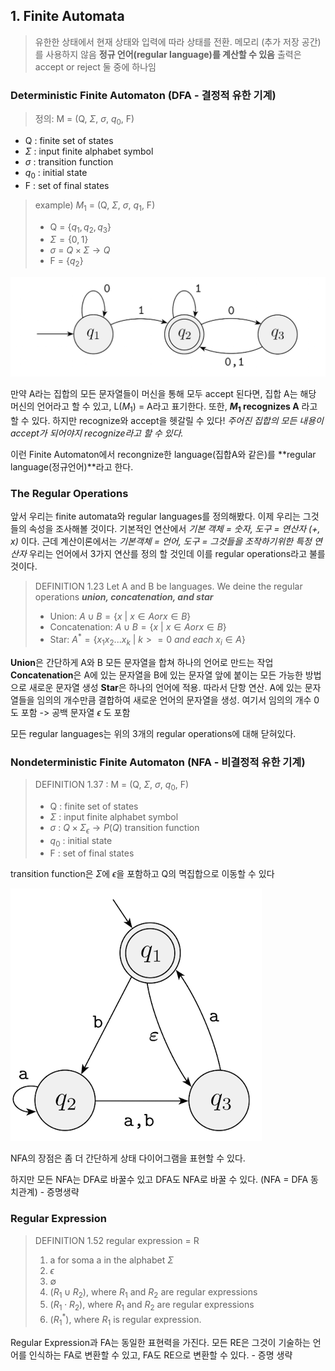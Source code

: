 ## 1. Finite Automata
> 유한한 상태에서 현재 상태와 입력에 따라 상태를 전환.
> 메모리 (추가 저장 공간)를 사용하지 않음
> **정규 언어(regular language)를 계산할 수 있음**
> 출력은 accept or reject 둘 중에 하나임

### Deterministic Finite Automaton (DFA - 결정적 유한 기계)
>정의: M = (Q, $\Sigma$, $\sigma$, $q_0$, F)
 * Q : finite set of states
 * $\Sigma$ : input finite alphabet symbol
 * $\sigma$ : transition function
 * $q_0$ : initial state
 * F : set of final states
>example)
> $M_1$ = (Q, $\Sigma$, $\sigma$, $q_1$, F)
> * Q = {$q_1, q_2, q_3$}
> * $\Sigma=\{0, 1\}$
> * $\sigma$ = $Q \times \Sigma \rightarrow Q$
> * F = {$q_2$}

![](./img/FA-ex1.png)

만약 A라는 집합의 모든 문자열들이 머신을 통해 모두 accept 된다면, 집합 A는 해당 머신의 언어라고 할 수 있고, L($M_1$) = A라고 표기한다. 또한, **$M_1$ recognizes A** 라고 할 수 있다.
하지만 recognize와 accept을 헷갈릴 수 있다!
*주어진 집합의 모든 내용이 accept가 되어야지 recognize라고 할 수 있다.*

이런 Finite Automaton에서 recongnize한 language(집합A와 같은)를 **regular language(정규언어)**라고 한다.

### The Regular Operations
앞서 우리는 finite automata와 regular languages를 정의해봤다. 이제 우리는 그것들의 속성을 조사해볼 것이다. 기본적인 연산에서 *기본 객체 = 숫자, 도구 = 연산자 (+, x)* 이다.
근데 계산이론에서는 *기본객체 = 언어, 도구 = 그것들을 조작하기위한 특정 연산자*
우리는 언어에서 3가지 연산를 정의 할 것인데 이를 regular operations라고 불를 것이다.
> DEFINITION 1.23
> Let A and B be languages. We deine the regular operations ***union, concatenation, and star***
> - Union: $A \cup B = \{x\ |\ x \in A or x \in B\}$
> - Concatenation:  $A \cup B = \{x\ |\ x \in A or x \in B\}$
> - Star: $A^* = \{x_1x_2...x_k\ | \ k >= 0\ and\ each\ x_i\in A\}$

**Union**은 간단하게 A와 B 모든 문자열을 합쳐 하나의 언어로 만드는 작업
**Concatenation**은 A에 있는 문자열을 B에 있는 문자열 앞에 붙이는 모든 가능한 방법으로 새로운 문자열 생성
**Star**은 하나의 언어에 적용. 따라서 단항 연산. A에 있는 문자열들을 임의의 개수만큼 결합하여 새로운 언어의 문자열을 생성. 여기서 임의의 개수 0도 포함 -> 공백 문자열 $\epsilon$ 도 포함

모든 regular languages는 위의 3개의 regular operations에 대해 닫혀있다.
### Nondeterministic Finite Automaton (NFA - 비결정적 유한 기계)
>DEFINITION 1.37 : M = (Q, $\Sigma$, $\sigma$, $q_0$, F)
> * Q : finite set of states
> * $\Sigma$ : input finite alphabet symbol
> * $\sigma$ : $Q \times \Sigma_\epsilon \rightarrow P(Q)$ transition function
> * $q_0$ : initial state
> * F : set of final states

transition function은 $\Sigma$에 $\epsilon$을 포함하고 Q의 멱집합으로 이동할 수 있다

![](./img/FA-ex2.png)

NFA의 장점은 좀 더 간단하게 상태 다이어그램을 표현할 수 있다.

하지만 모든 NFA는 DFA로 바꿀수 있고 DFA도 NFA로 바꿀 수 있다. (NFA = DFA 동치관계) - 증명생략

### Regular Expression
> DEFINITION 1.52
> regular expression = R
> 1. a for soma a in the alphabet $\Sigma$
> 2. $\epsilon$
> 3. $\emptyset$
> 5. $(R_1 \cup R_2)$, where $R_1$ and $R_2$ are regular expressions
> 6. $(R_1 \cdot R_2)$, where $R_1$ and $R_2$ are regular expressions
> 7. $(R_1^*)$, where $R_1$ is regular expression.

Regular Expression과 FA는 동일한 표현력을 가진다.
모든 RE은 그것이 기술하는 언어를 인식하는 FA로 변환할 수 있고, FA도 RE으로 변환할 수 있다. - 증명 생략
